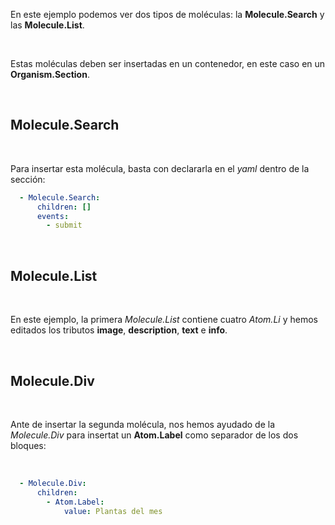 En este ejemplo podemos ver dos tipos de moléculas: la **Molecule.Search** y las **Molecule.List**.

<br>

Estas moléculas deben ser insertadas en un contenedor, en este caso en un **Organism.Section**.

<br>

Molecule.Search
---------------
<br>

Para insertar esta molécula, basta con declararla en el *yaml* dentro de la sección:
<br>

```yaml
  - Molecule.Search:
      children: []
      events:
        - submit
```
<br>

Molecule.List
-------------
<br>

En este ejemplo, la primera *Molecule.List* contiene cuatro *Atom.Li* y hemos editados los tributos **image**, **description**, **text** e **info**.

<br>

Molecule.Div
-------------
<br>

Ante de insertar la segunda molécula, nos hemos ayudado de la *Molecule.Div* para insertat un **Atom.Label** como separador de los dos bloques:

<br>

```yaml
  - Molecule.Div:
      children:
        - Atom.Label:
            value: Plantas del mes
```
